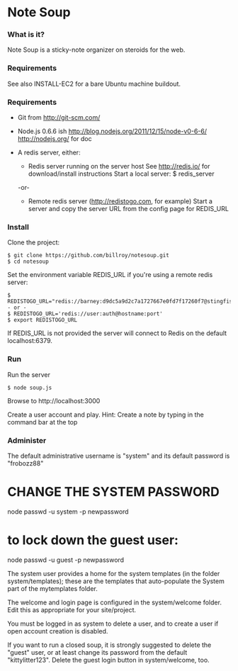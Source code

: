 Note Soup 
===

### What is it?

Note Soup is a sticky-note organizer on steroids for the web.  

### Requirements

See also INSTALL-EC2 for a bare Ubuntu machine buildout.

### Requirements

- Git from http://git-scm.com/

- Node.js 0.6.6 ish
	http://blog.nodejs.org/2011/12/15/node-v0-6-6/
	http://nodejs.org/ for doc

- A redis server, either:

	- Redis server running on the server host
		See http://redis.io/ for download/install instructions
		Start a local server:
		$ redis_server

	-or-

	- Remote redis server (http://redistogo.com, for example)
		Start a server and copy the server URL from the config page for REDIS_URL
		

### Install

Clone the project:

	$ git clone https://github.com/billroy/notesoup.git
	$ cd notesoup

Set the environment variable REDIS_URL if you're using a remote redis server:

	$ REDISTOGO_URL="redis://barney:d9dc5a9d2c7a1727667e0fd7f17260f7@stingfish.redistogo.com:9361/"
	- or -
	$ REDISTOGO_URL='redis://user:auth@hostname:port'
	$ export REDISTOGO_URL

If REDIS_URL is not provided the server will connect to Redis on the default localhost:6379.


### Run

Run the server

	$ node soup.js

Browse to http://localhost:3000

Create a user account and play.
Hint: Create a note by typing in the command bar at the top

### Administer

The default administrative username is "system" and its default password is "frobozz88"

# CHANGE THE SYSTEM PASSWORD
node passwd -u system -p newpassword

# to lock down the guest user:
node passwd -u guest -p newpassword

The system user provides a home for the system templates (in the folder system/templates); 
these are the templates that auto-populate the System part of the mytemplates folder.  

The welcome and login page is configured in the system/welcome folder.  Edit this as appropriate
for your site/project.

You must be logged in as system to delete a user, and to create a user if open account creation
is disabled.

If you want to run a closed soup, it is strongly suggested to delete the "guest" user, or at
least change its password from the default "kittylitter123".  Delete the guest login button
in system/welcome, too.

